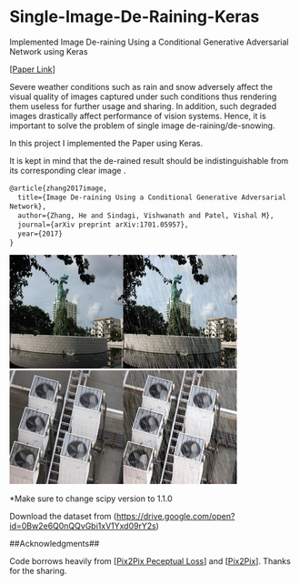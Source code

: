 # Single-Image-De-Raining-Keras
Implemented Image De-raining Using a Conditional Generative Adversarial Network using Keras

[[Paper Link](https://arxiv.org/abs/1701.05957)]

Severe weather conditions such as rain and snow adversely affect the visual quality of images captured under such conditions thus rendering them useless for further usage and sharing. In addition, such degraded images drastically affect performance of vision systems. Hence, it is important to solve the problem of single image de-raining/de-snowing. 

In this project I  implemented the Paper using  Keras.

It is kept in mind that the de-rained result should be indistinguishable from its corresponding clear image . 

	@article{zhang2017image,		
	  title={Image De-raining Using a Conditional Generative Adversarial Network},
	  author={Zhang, He and Sindagi, Vishwanath and Patel, Vishal M},
	  journal={arXiv preprint arXiv:1701.05957},
	  year={2017}
	} 
  
  <img src="image/example1.jpg" width="400px" height="200px"/><img src="image/example2.jpg" width="400px" height="200px"/>
  
  
  *Make sure to change scipy version to 1.1.0
  
  Download the dataset from (https://drive.google.com/open?id=0Bw2e6Q0nQQvGbi1xV1Yxd09rY2s) 
 
 ##Acknowledgments## 
 
 Code borrows heavily  from [[Pix2Pix Peceptual Loss](https://github.com/ssajj1212/Pix2Pix-keras)]
 and [[Pix2Pix](https://github.com/hanwen0529/GAN-pix2pix-Keras)]. Thanks for the sharing.
